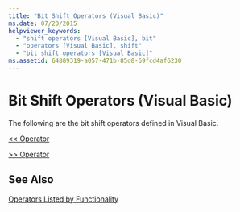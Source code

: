 ```yaml
---
title: "Bit Shift Operators (Visual Basic)"
ms.date: 07/20/2015
helpviewer_keywords: 
  - "shift operators [Visual Basic], bit"
  - "operators [Visual Basic], shift"
  - "bit shift operators [Visual Basic]"
ms.assetid: 64889319-a057-471b-85d8-69fcd4af6230
---
```

# Bit Shift Operators (Visual Basic)
The following are the bit shift operators defined in Visual Basic.  
  
 [<\< Operator](../../../visual-basic/language-reference/operators/left-shift-operator.md)  
  
 [>> Operator](../../../visual-basic/language-reference/operators/right-shift-operator.md)  
  
## See Also  
 [Operators Listed by Functionality](../../../visual-basic/language-reference/operators/operators-listed-by-functionality.md)
